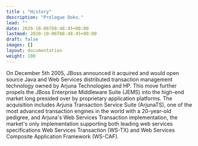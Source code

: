 ```yaml
---
title : "History"
description: "Prologue Doks."
lead: ""
date: 2020-10-06T08:48:45+00:00
lastmod: 2020-10-06T08:48:45+00:00
draft: false
images: []
layout: documentation
weight: 100
---
```

On December 5th 2005, JBoss announced it acquired and would open source
Java and Web Services distributed transaction management technology
owned by Arjuna Technologies and HP. This move further propels the JBoss
Enterprise Middleware Suite (JEMS) into the high-end market long
presided over by proprietary application platforms. The acquisition
includes Arjuna Transaction Service Suite (ArjunaTS), one of the most
advanced transaction engines in the world with a 20-year-old pedigree,
and Arjuna\'s Web Services Transaction implementation, the market\'s
only implementation supporting both leading web services specifications
Web Services Transaction (WS-TX) and Web Services Composite Application
Framework (WS-CAF).
